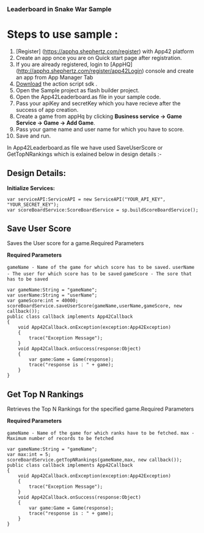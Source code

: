 ### Leaderboard in Snake War Sample



# Steps to use sample : 

1. [Register] (https://apphq.shephertz.com/register) with App42 platform
2. Create an app once you are on Quick start page after registration.
3. If you are already registered, login to [AppHQ] (http://apphq.shephertz.com/register/app42Login) console and create an app from App Manager Tab
4. [Download](https://github.com/shephertz/App42-ActionScript-SDK/archive/master.zip) the action script sdk .
5. Open the Sample project as flash builder project.
6. Open the App42Leaderboard.as file in your sample code.
7. Pass your apiKey and secretKey which you have recieve after the success of app creation.
8. Create a game from appHq by clicking __Business service -> Game Service -> Game -> Add Game__.
9. Pass your game name and user name for which you have to score.
9. Save and run.

In App42Leaderboard.as file we have used SaveUserScore or GetTopNRankings which is exlained below in design details :-

## Design Details:

__Initialize Services:__

```
var serviceAPI:ServiceAPI = new ServiceAPI("YOUR_API_KEY", "YOUR_SECRET_KEY");
var scoreBoardService:ScoreBoardService = sp.buildScoreBoardService();
```


## Save User Score 
Saves the User score for a game.Required Parameters

**Required Parameters**

``
gameName - Name of the game for which score has to be saved.
``
``
userName - The user for which score has to be saved
``
``
gameScore - The sore that has to be saved
``

```
var gameName:String = "gameName";	
var userName:String = "userName";
var gameScore:int = 40000;		
scoreBoardService.saveUserScore(gameName,userName,gameScore, new callback());  
public class callback implements App42Callback  
{  
	void App42Callback.onException(exception:App42Exception)  
	{  
		trace("Exception Message");  
	}  
	void App42Callback.onSuccess(response:Object)  
	{  
		var game:Game = Game(response);  
		trace("response is : " + game);
	}  
}  
```

## Get Top N Rankings
Retrieves the Top N Rankings for the specified game.Required Parameters

**Required Parameters**

``
gameName - Name of the game for which ranks have to be fetched.
``
``
max - Maximum number of records to be fetched
``

```
var gameName:String = "gameName";	
var max:int = 5;
scoreBoardService.getTopNRankings(gameName,max, new callback());  
public class callback implements App42Callback  
{  
	void App42Callback.onException(exception:App42Exception)  
	{  
		trace("Exception Message");  
	}  
	void App42Callback.onSuccess(response:Object)  
	{  
		var game:Game = Game(response);  
		trace("response is : " + game);
	}  
}  
```
